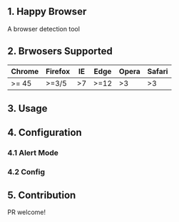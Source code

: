 ## 1. Happy Browser

A browser detection tool

## 2. Brwosers Supported

| Chrome | Firefox | IE | Edge | Opera | Safari |
|--------|---------|----|------|-------|--------|
| >= 45   | >=3/5   | >7 | >=12 | >3    | >3     |



## 3. Usage

## 4. Configuration

### 4.1 Alert Mode

### 4.2 Config

## 5. Contribution

PR welcome!